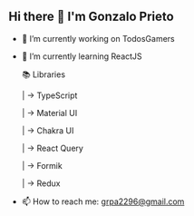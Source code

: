 ## Hi there 👋 I'm Gonzalo Prieto

- 🔭 I’m currently working on TodosGamers
- 🌱 I’m currently learning ReactJS

  📚 Libraries
  
  | -> TypeScript
  
  | -> Material UI  
  
  | -> Chakra UI
  
  | -> React Query
  
  | -> Formik

  | -> Redux
  
- 📫 How to reach me: grpa2296@gmail.com
<!--
- 👯 I’m looking to collaborate on ...
- 🤔 I’m looking for help with ...
- 💬 Ask me about ...
- 😄 Pronouns: ...
- ⚡ Fun fact: ...
-->
